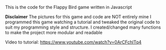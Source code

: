 This is the code for the Flappy Bird game written in Javascript

**Disclaimer**
The pictures for this game and code are NOT entirely mine
I programmed this game watching a tutorial and tweaked the original code to suit my programming style and structure.
I created/changed many functions to make the project more modular and readable

Video to tutorial:
https://www.youtube.com/watch?v=0ArCFchlTq4
